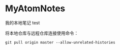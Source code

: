 # MyAtomNotes
我的本地笔记
test


将本地仓库与远程仓库连接使用命令：

~~~
git pull origin master --allow-unrelated-histories
~~~
